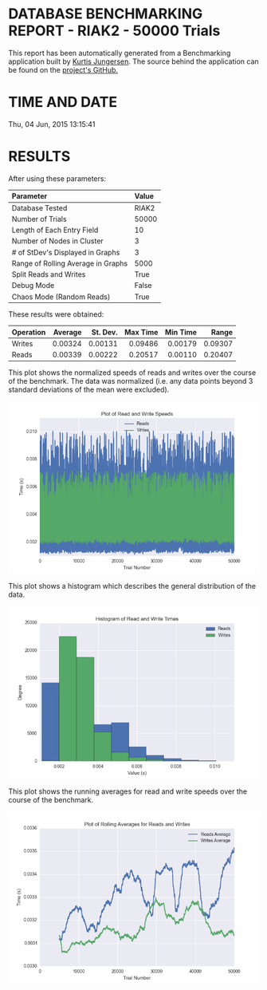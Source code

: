 DATABASE BENCHMARKING REPORT - RIAK2 - 50000 Trials
=========================================

This report has been automatically generated from a Benchmarking application
built by [Kurtis Jungersen](http://kmjungersen.com).  The source behind the application can be found on the [project's GitHub.](https://github.com/kmjungersen/DB-Benchmarking)

TIME AND DATE
=============

Thu, 04 Jun, 2015 13:15:41


RESULTS
=======

After using these parameters:

| Parameter                          | Value   |
|:-----------------------------------|:--------|
| Database Tested                    | RIAK2   |
| Number of Trials                   | 50000   |
| Length of Each Entry Field         | 10      |
| Number of Nodes in Cluster         | 3       |
| # of StDev's Displayed in Graphs   | 3       |
| Range of Rolling Average in Graphs | 5000    |
| Split Reads and Writes             | True    |
| Debug Mode                         | False   |
| Chaos Mode (Random Reads)          | True    |

These results were obtained:

| Operation   |   Average |   St. Dev. |   Max Time |   Min Time |   Range |
|:------------|----------:|-----------:|-----------:|-----------:|--------:|
| Writes      |   0.00324 |    0.00131 |    0.09486 |    0.00179 | 0.09307 |
| Reads       |   0.00339 |    0.00222 |    0.20517 |    0.00110 | 0.20407 |

This plot shows the normalized speeds of reads and writes over the course of the benchmark.  The data was normalized (i.e. any data points beyond 3 standard deviations of the mean were excluded).

![Alt text](images/RIAK2-Jun04-2015-13:15:41-rw.png "rw")

This plot shows a histogram which describes the general distribution of the data.

![Alt text](images/RIAK2-Jun04-2015-13:15:41-stats.png "stats")

This plot shows the running averages for read and write speeds over the course of the benchmark.

![Alt text](images/RIAK2-Jun04-2015-13:15:41-running_averages.png "running_averages")